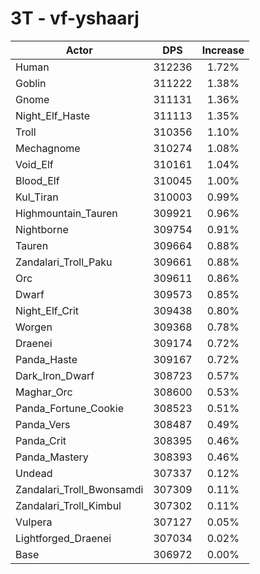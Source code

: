 # 3T - vf-yshaarj
| Actor | DPS | Increase |
|---|:---:|:---:|
|Human|312236|1.72%|
|Goblin|311222|1.38%|
|Gnome|311131|1.36%|
|Night_Elf_Haste|311113|1.35%|
|Troll|310356|1.10%|
|Mechagnome|310274|1.08%|
|Void_Elf|310161|1.04%|
|Blood_Elf|310045|1.00%|
|Kul_Tiran|310003|0.99%|
|Highmountain_Tauren|309921|0.96%|
|Nightborne|309754|0.91%|
|Tauren|309664|0.88%|
|Zandalari_Troll_Paku|309661|0.88%|
|Orc|309611|0.86%|
|Dwarf|309573|0.85%|
|Night_Elf_Crit|309438|0.80%|
|Worgen|309368|0.78%|
|Draenei|309174|0.72%|
|Panda_Haste|309167|0.72%|
|Dark_Iron_Dwarf|308723|0.57%|
|Maghar_Orc|308600|0.53%|
|Panda_Fortune_Cookie|308523|0.51%|
|Panda_Vers|308487|0.49%|
|Panda_Crit|308395|0.46%|
|Panda_Mastery|308393|0.46%|
|Undead|307337|0.12%|
|Zandalari_Troll_Bwonsamdi|307309|0.11%|
|Zandalari_Troll_Kimbul|307302|0.11%|
|Vulpera|307127|0.05%|
|Lightforged_Draenei|307034|0.02%|
|Base|306972|0.00%|
